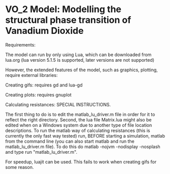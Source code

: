 VO_2 Model: Modelling the structural phase transition of Vanadium Dioxide
======


Requirements:

The model can run by only using Lua, which can be downloaded from lua.org (lua version 5.1.5 is supported, later versions are not supported)

However, the extended features of the model, such as graphics, plotting, require external libraries:

Creating gifs: requires gd and lua-gd 

Creating plots: requires gnuplot

Calculating resistances: SPECIAL INSTRUCTIONS. 

The first thing to do is to edit the matlab_lu_driver.m file in order for it to reflect the right directory. Second, the lua file Matrix.lua might also be edited when on a Windows system due to another type of file location descriptions. To run the matlab way of calculating resistances (this is currently the only fast way tested) run, BEFORE starting a simulation, matlab from the command line (you can also start matlab and run the matlab_lu_driver.m file). To do this do matlab -nojvm -nodisplay -nosplash and type run "matlab_lu_driver.m".

For speedup, luajit can be used. This fails to work when creating gifs for some reason.
